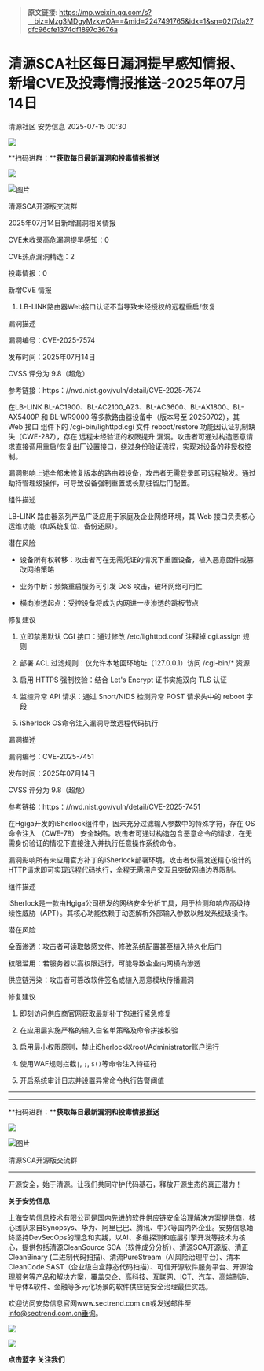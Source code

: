 > **原文链接**: https://mp.weixin.qq.com/s?__biz=Mzg3MDgyMzkwOA==&mid=2247491765&idx=1&sn=02f7da27dfc96cfe1374df1897c3676a

#  清源SCA社区每日漏洞提早感知情报、新增CVE及投毒情报推送-2025年07月14日  
清源社区  安势信息   2025-07-15 00:30  
  
![](https://mmbiz.qpic.cn/sz_mmbiz_gif/ibSWU7ian1thvJpbKXyJVyQ2vRt08HVKaXPaHV41WepeiaRMSGeQjolNavSyuzCuMhxnZiaz3AcjLicY7zt63GDPvicQ/640?wx_fmt=gif "")  
  
**扫码进群：****获取每日最新漏洞和投毒情报推送**  
  
![](https://mmbiz.qpic.cn/sz_mmbiz_png/ibSWU7ian1thvGLXW1YhlNVtwe5W4zdr03icuibcKxXS7qxo1HfiaqoPdrulgthmplCQ5w86lQjgWQMAcXpZluu0wmA/640?wx_fmt=png&from=appmsg "")  
  
![图片](https://mmbiz.qpic.cn/sz_mmbiz_png/MVPvEL7Qg0HJalXIBXGXSBFLMk2TZAqh23iaHwLpprUov8bNQ95dWDVMTq4qGicM3G6cmsZcCF6RsKyn9p8eQA3Q/640?wx_fmt=png&tp=webp&wxfrom=5&wx_lazy=1 "")  
  
清源SCA开源版交流群  
  
  
  
  
  
  
  
  
  
  
2025年07月14日新增漏洞相关情报  
  
  
CVE未收录高危漏洞提早感知：0  
  
CVE热点漏洞精选：2  
  
投毒情报：0  
  
  
  
  
  
新增CVE 情报  
  
  
  
1. LB-LINK路由器Web接口认证不当导致未经授权的远程重启/恢复  
  
  
漏洞描述  
  
漏洞编号：CVE-2025-7574  
  
发布时间：2025年07月14日  
  
CVSS 评分为 9.8（超危）  
  
参考链接：https：//nvd.nist.gov/vuln/detail/CVE-2025-7574  
  
在LB-LINK BL-AC1900、BL-AC2100_AZ3、BL-AC3600、BL-AX1800、BL-AX5400P 和 BL-WR9000 等多款路由器设备中（版本号至 20250702），其 Web 接口 组件下的 /cgi-bin/lighttpd.cgi 文件 reboot/restore 功能因认证机制缺失（CWE-287），存在 远程未经验证的权限提升 漏洞。攻击者可通过构造恶意请求直接调用重启/恢复出厂设置接口，绕过身份验证流程，实现对设备的非授权控制。  
  
漏洞影响上述全部未修复版本的路由器设备，攻击者无需登录即可远程触发。通过劫持管理级操作，可导致设备强制重置或长期驻留后门配置。  
  
  
组件描述  
  
LB-LINK 路由器系列产品广泛应用于家庭及企业网络环境，其 Web 接口负责核心运维功能（如系统复位、备份还原）。  
  
  
潜在风险  
  
- 设备所有权转移：攻击者可在无需凭证的情况下重置设备，植入恶意固件或篡改网络策略  
  
- 业务中断：频繁重启服务可引发 DoS 攻击，破坏网络可用性  
  
- 横向渗透起点：受控设备将成为内网进一步渗透的跳板节点  
  
  
修复建议  
  
1. 立即禁用默认 CGI 接口：通过修改 /etc/lighttpd.conf 注释掉 cgi.assign 规则  
  
2. 部署 ACL 过滤规则：仅允许本地回环地址（127.0.0.1）访问 /cgi-bin/* 资源  
  
3. 启用 HTTPS 强制校验：结合 Let's Encrypt 证书实施双向 TLS 认证  
  
4. 监控异常 API 请求：通过 Snort/NIDS 检测异常 POST 请求头中的 reboot 字段  
  
  
2. iSherlock OS命令注入漏洞导致远程代码执行  
  
  
漏洞描述  
  
漏洞编号：CVE-2025-7451  
  
发布时间：2025年07月14日  
  
CVSS 评分为 9.8（超危）  
  
参考链接：https：//nvd.nist.gov/vuln/detail/CVE-2025-7451  
  
在Hgiga开发的iSherlock组件中，因未充分过滤输入参数中的特殊字符，存在 OS命令注入 （CWE-78） 安全缺陷。攻击者可通过构造包含恶意命令的请求，在无需身份验证的情况下直接注入并执行任意操作系统命令。  
  
漏洞影响所有未应用官方补丁的iSherlock部署环境，攻击者仅需发送精心设计的HTTP请求即可实现远程代码执行，全程无需用户交互且突破网络边界限制。  
  
  
组件描述  
  
iSherlock是一款由Hgiga公司研发的网络安全分析工具，用于检测和响应高级持续性威胁（APT）。其核心功能依赖于动态解析外部输入参数以触发系统级操作。  
  
  
潜在风险  
  
全面渗透：攻击者可读取敏感文件、修改系统配置甚至植入持久化后门  
  
权限滥用：若服务器以高权限运行，可能导致企业内网横向渗透  
  
供应链污染：攻击者可篡改软件签名或植入恶意模块传播漏洞  
  
  
修复建议  
  
1. 即刻访问供应商官网获取最新补丁包进行紧急修复  
  
2. 在应用层实施严格的输入白名单策略及命令拼接校验  
  
3. 启用最小权限原则，禁止iSherlock以root/Administrator账户运行  
  
4. 使用WAF规则拦截`|`, `;`, `$()`等命令注入特征符  
  
5. 开启系统审计日志并设置异常命令执行告警阈值  
  
****  
****  
**扫码进群：****获取每日最新漏洞和投毒情报推送**  
  
![](https://mmbiz.qpic.cn/sz_mmbiz_png/ibSWU7ian1thvGLXW1YhlNVtwe5W4zdr03icuibcKxXS7qxo1HfiaqoPdrulgthmplCQ5w86lQjgWQMAcXpZluu0wmA/640?wx_fmt=png&from=appmsg "")  
  
![图片](https://mmbiz.qpic.cn/sz_mmbiz_png/MVPvEL7Qg0HJalXIBXGXSBFLMk2TZAqh23iaHwLpprUov8bNQ95dWDVMTq4qGicM3G6cmsZcCF6RsKyn9p8eQA3Q/640?wx_fmt=png&tp=webp&wxfrom=5&wx_lazy=1 "")  
  
清源SCA开源版交流群  
  
****  
  
  
开源安全，始于清源。让我们共同守护代码基石，释放开源生态的真正潜力！  
  
  
**关于安势信息**  
  
  
上海安势信息技术有限公司是国内先进的软件供应链安全治理解决方案提供商，核心团队来自Synopsys、华为、阿里巴巴、腾讯、中兴等国内外企业。安势信息始终坚持DevSecOps的理念和实践，以AI、多维探测和底层引擎开发等技术为核心，提供包括清源CleanSource SCA（软件成分分析）、清源SCA开源版、清正CleanBinary (二进制代码扫描)、清流PureStream（AI风险治理平台）、清本CleanCode SAST（企业级白盒静态代码扫描）、可信开源软件服务平台、开源治理服务等产品和解决方案，覆盖央企、高科技、互联网、ICT、汽车、高端制造、半导体&软件、金融等多元化场景的软件供应链安全治理最佳实践。  
  
  
欢迎访问安势信息官网www.sectrend.com.cn或发送邮件至 info@sectrend.com.cn垂询。  
  
![](https://mmbiz.qpic.cn/sz_mmbiz_gif/ibSWU7ian1thvJpbKXyJVyQ2vRt08HVKaXxHczG4WsCrOtWTeECrIBfiacYYzN8uWv0p1JiayvmhDqOnLBEt4HnZow/640?wx_fmt=gif "")  
  
![](https://mmbiz.qpic.cn/sz_mmbiz_gif/ibSWU7ian1thsJfhqflSV8MgJqD32s60b2PF5zeRQ6zmpTCOKG5oa2118EA63XoLxem1ldHCgibnsH3aL0aKFOW9Q/640?wx_fmt=gif "")  
  
**点击蓝字 关注我们**  
  
  
  
  
